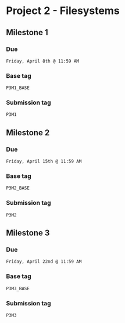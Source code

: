 # Project 2 - Filesystems

## Milestone 1

### Due
	Friday, April 8th @ 11:59 AM

### Base tag
	P3M1_BASE

### Submission tag
	P3M1

## Milestone 2

### Due
	Friday, April 15th @ 11:59 AM

### Base tag
	P3M2_BASE

### Submission tag
	P3M2

## Milestone 3

### Due
	Friday, April 22nd @ 11:59 AM

### Base tag
	P3M3_BASE

### Submission tag
	P3M3